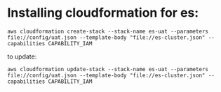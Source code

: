 Installing cloudformation for es:
=================================

```
aws cloudformation create-stack --stack-name es-uat --parameters file://config/uat.json --template-body "file://es-cluster.json" --capabilities CAPABILITY_IAM
```

to update:

```
aws cloudformation update-stack --stack-name es-uat --parameters file://config/uat.json --template-body "file://es-cluster.json" --capabilities CAPABILITY_IAM
```